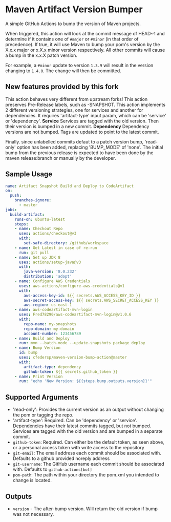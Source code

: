 # Maven Artifact Version Bumper

A simple GitHub Actions to bump the version of Maven projects.

When triggered, this action will look at the commit message of HEAD~1 and determine if it contains one of `#major` or `#minor` (in that order of precedence).
If true, it will use Maven to bump your pom's version by the X.x.x major or x.X.x minor version respectively. All other commits will cause a bump in the x.x.X patch version.

For example, a `#minor` update to version `1.3.9` will result in the version changing to `1.4.0`.
The change will then be committed.

## New features provided by this fork
This action behaves very different from upstream forks!
This action preserves Pre-Release labels, such as -SNAPSHOT.
This action implements 2 different versioning strategies, one for services and another for dependencies.
It requires 'artifact-type' input param, which can be 'service' or 'dependency'. 
**Service**
Services are tagged with the old version.
Then their version is bumped in a new commit.
**Dependency**
Dependency versions are not bumped.
Tags are updated to point to the latest commit.

Finally. since unlabelled commits defaut to a patch version bump, 'read-only' option has been added, replacing 'BUMP_MODE' of 'none'.
The initial bump from the previous release is expected to have been done by the maven release:branch or manually by the developer. 
## Sample Usage

```yaml
name: Artifact Snapshot Build and Deploy to CodeArtifact
on:
  push:
    branches-ignore:
      - master
jobs:
  build-artifact:
    runs-on: ubuntu-latest
    steps:
    - name: Checkout Repo
      uses: actions/checkout@v3
      with:
        set-safe-directory: /github/workspace
    - name: Get Latest in case of re-run
      run: git pull
    - name: Set up JDK 8
      uses: actions/setup-java@v3
      with:
        java-version: '8.0.232'
        distribution: 'adopt'
    - name: Configure AWS Credentials
      uses: aws-actions/configure-aws-credentials@v1
      with:
        aws-access-key-id: ${{ secrets.AWS_ACCESS_KEY_ID }}
        aws-secret-access-key: ${{ secrets.AWS_SECRET_ACCESS_KEY }}
        aws-region: us-east-1
    - name: aws-codeartifact-mvn-login
      uses: Fred78290/aws-codeartifact-mvn-login@v1.0.6
      with:
        repo-name: my-snapshots
        repo-domain: my-domain
        account-number: 123456789
    - name: Build and Deploy
      run: mvn --batch-mode --update-snapshots package deploy
    - name: Bump Version
      id: bump
      uses: cfedersp/maven-version-bump-action@master
      with:
        artifact-type: dependency
        github-token: ${{ secrets.github_token }}
    - name: Print Version
      run: "echo 'New Version: ${{steps.bump.outputs.version}}'"
```

## Supported Arguments

* 'read-only': Provides the current version as an output without changing the pom or tagging the repo.
* 'artifact-type': Required. Can be 'dependency' or 'service'. Dependencies have their latest commits tagged, but not bumped. Services are tagged with the old version and are bumped in a separate commit.
* `github-token`: Required. Can either be the default token, as seen above, or a personal access token with write access to the repository
* `git-email`: The email address each commit should be associated with. Defaults to a github provided noreply address
* `git-username`: The GitHub username each commit should be associated with. Defaults to `github-actions[bot]`
* `pom-path`: The path within your directory the pom.xml you intended to change is located.

## Outputs

* `version` - The after-bump version. Will return the old version if bump was not necessary.
